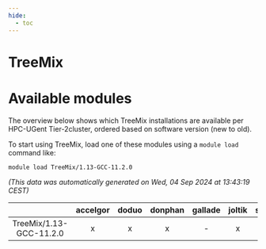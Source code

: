 ```yaml
---
hide:
  - toc
---
```


TreeMix
=======

# Available modules


The overview below shows which TreeMix installations are available per HPC-UGent Tier-2cluster, ordered based on software version (new to old).

To start using TreeMix, load one of these modules using a `module load` command like:

```shell
module load TreeMix/1.13-GCC-11.2.0
```

*(This data was automatically generated on Wed, 04 Sep 2024 at 13:43:19 CEST)*  

| |accelgor|doduo|donphan|gallade|joltik|shinx|skitty|
| :---: | :---: | :---: | :---: | :---: | :---: | :---: | :---: |
|TreeMix/1.13-GCC-11.2.0|x|x|x|-|x|-|x|
